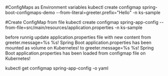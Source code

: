 #ConfigMaps as Environment variables
  kubectl create configmap spring-boot-configmaps-demo --from-literal=greeter.prefix="Hello" -n ks-sample

#Create ConfigMap from file
  kubectl create configmap spring-app-config --from-file=src/main/resources/application.properties -n ks-sample
  
  before runnig update application.properties file with new content
  from
  greeter.message=%s %s! Spring Boot application.properties has been mounted as volume on Kubernetes!
  to
  greeter.message=%s %s! Spring Boot application.properties has been loaded from configmap file on Kubernetes!
  
  kubectl get configmap spring-app-config -o yaml